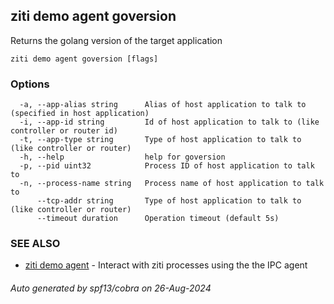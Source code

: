 ## ziti demo agent goversion

Returns the golang version of the target application

```
ziti demo agent goversion [flags]
```

### Options

```
  -a, --app-alias string      Alias of host application to talk to (specified in host application)
  -i, --app-id string         Id of host application to talk to (like controller or router id)
  -t, --app-type string       Type of host application to talk to (like controller or router)
  -h, --help                  help for goversion
  -p, --pid uint32            Process ID of host application to talk to
  -n, --process-name string   Process name of host application to talk to
      --tcp-addr string       Type of host application to talk to (like controller or router)
      --timeout duration      Operation timeout (default 5s)
```

### SEE ALSO

* [ziti demo agent](../agent.md)	 - Interact with ziti processes using the the IPC agent

###### Auto generated by spf13/cobra on 26-Aug-2024
